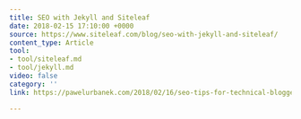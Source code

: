 ```yaml
---
title: SEO with Jekyll and Siteleaf
date: 2018-02-15 17:10:00 +0000
source: https://www.siteleaf.com/blog/seo-with-jekyll-and-siteleaf/
content_type: Article
tool:
- tool/siteleaf.md
- tool/jekyll.md
video: false
category: ''
link: https://pawelurbanek.com/2018/02/16/seo-tips-for-technical-bloggers-and-programming-blogs-in-2018/

---
```

# 
